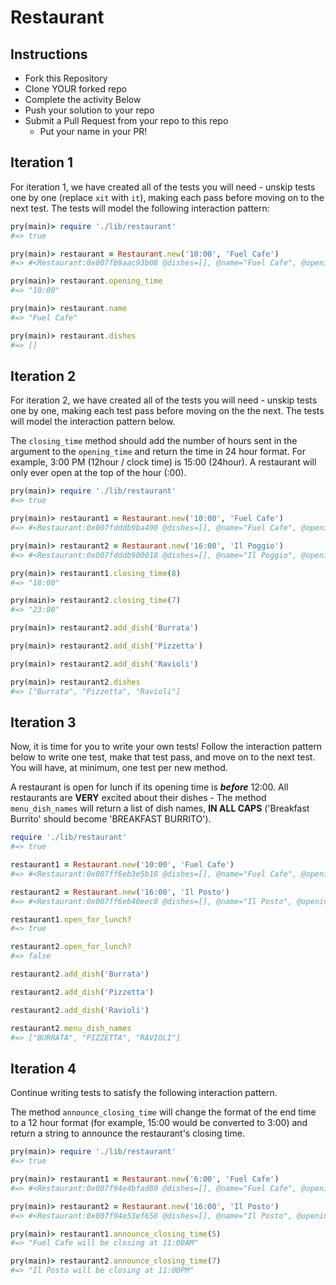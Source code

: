 # Restaurant

## Instructions

* Fork this Repository
* Clone YOUR forked repo
* Complete the activity Below
* Push your solution to your repo
* Submit a Pull Request from your repo to this repo
    * Put your name in your PR!

## Iteration 1

For iteration 1, we have created all of the tests you will need - unskip tests one by one (replace `xit` with `it`), making each pass before moving on to the next test.  The tests will model the following interaction pattern:

```ruby
pry(main)> require './lib/restaurant'
#=> true

pry(main)> restaurant = Restaurant.new('10:00', 'Fuel Cafe')
#=> #<Restaurant:0x007fb9aac93b08 @dishes=[], @name="Fuel Cafe", @opening_time="10:00">

pry(main)> restaurant.opening_time
#=> "10:00"

pry(main)> restaurant.name
#=> "Fuel Cafe"

pry(main)> restaurant.dishes
#=> []
```

## Iteration 2

For iteration 2, we have created all of the tests you will need - unskip tests one by one, making each test pass before moving on the the next.  The tests will model the interaction pattern below.  

The `closing_time` method should add the number of hours sent in the argument to the `opening_time` and return the time in 24 hour format.  For example, 3:00 PM (12hour / clock time) is 15:00 (24hour). A restaurant will only ever open at the top of the hour (:00).

```ruby  
pry(main)> require './lib/restaurant'
#=> true

pry(main)> restaurant1 = Restaurant.new('10:00', 'Fuel Cafe')
#=> #<Restaurant:0x007fdddb9ba490 @dishes=[], @name="Fuel Cafe", @opening_time="10:00">

pry(main)> restaurant2 = Restaurant.new('16:00', 'Il Poggio')
#=> #<Restaurant:0x007fdddb900018 @dishes=[], @name="Il Poggio", @opening_time="16:00">

pry(main)> restaurant1.closing_time(8)
#=> "18:00"

pry(main)> restaurant2.closing_time(7)
#=> "23:00"

pry(main)> restaurant2.add_dish('Burrata')

pry(main)> restaurant2.add_dish('Pizzetta')

pry(main)> restaurant2.add_dish('Ravioli')

pry(main)> restaurant2.dishes
#=> ["Burrata", "Pizzetta", "Ravioli"]
```

## Iteration 3

Now, it is time for you to write your own tests!  Follow the interaction pattern below to write one test, make that test pass, and move on to the next test.  You will have, at minimum, one test per new method.

A restaurant is open for lunch if its opening time is ___before___ 12:00.  All restaurants are **VERY** excited about their dishes - The method `menu_dish_names` will return a list of dish names, **IN ALL CAPS** ('Breakfast Burrito' should become 'BREAKFAST BURRITO').

```ruby
require './lib/restaurant'
#=> true

restaurant1 = Restaurant.new('10:00', 'Fuel Cafe')
#=> #<Restaurant:0x007ff6eb3e5b18 @dishes=[], @name="Fuel Cafe", @opening_time="10:00">

restaurant2 = Restaurant.new('16:00', 'Il Posto')
#=> #<Restaurant:0x007ff6eb40eec8 @dishes=[], @name="Il Posto", @opening_time="16:00">

restaurant1.open_for_lunch?
#=> true

restaurant2.open_for_lunch?
#=> false

restaurant2.add_dish('Burrata')

restaurant2.add_dish('Pizzetta')

restaurant2.add_dish('Ravioli')

restaurant2.menu_dish_names
#=> ["BURRATA", "PIZZETTA", "RAVIOLI"]
```

## Iteration 4

Continue writing tests to satisfy the following interaction pattern.

The method `announce_closing_time` will change the format of the end time to a 12 hour format (for example, 15:00 would be converted to 3:00) and return a string to announce the restaurant's closing time.

```ruby
pry(main)> require './lib/restaurant'
#=> true

pry(main)> restaurant1 = Restaurant.new('6:00', 'Fuel Cafe')
#=> #<Restaurant:0x007f94e4bfad80 @dishes=[], @name="Fuel Cafe", @opening_time="6:00">

pry(main)> restaurant2 = Restaurant.new('16:00', 'Il Posto')
#=> #<Restaurant:0x007f94e53ef658 @dishes=[], @name="Il Posto", @opening_time="16:00">

pry(main)> restaurant1.announce_closing_time(5)
#=> "Fuel Cafe will be closing at 11:00AM"

pry(main)> restaurant2.announce_closing_time(7)
#=> "Il Posto will be closing at 11:00PM"
```
